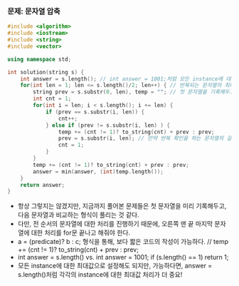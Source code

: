 ### 문제: 문자열 압축
```C++
#include <algorithm>
#include <iostream>
#include <string>
#include <vector>

using namespace std;

int solution(string s) {
    int answer = s.length(); // int answer = 1001;처럼 모든 instance에 대한 최대값으로 설정해도 되지만, 가능하다면, answer = s.length()처럼 각각의 instance에 대한 최대값 처리가 더 중요! 
    for(int len = 1; len <= s.length()/2; len++) { // 반복되는 문자열의 최대 길이는 전체 길이의 반이 됌
        string prev = s.substr(0, len), temp = ""; // 첫 문자열을 기록해두고, 다음 순서의 문자열과 비교하여, 전 문자열에 대한 처리를 진행, 그렇다면, 마지막 문자열에 대한 추가적 처리가 필요한데, 이 부분이 26번 코드
        int cnt = 1;
        for(int i = len; i < s.length(); i += len) {
            if (prev == s.substr(i, len)) {
                cnt++;
            } else if (prev != s.substr(i, len) ) {
                temp += (cnt != 1)? to_string(cnt) + prev : prev;
                prev = s.substr(i, len); // 만약 반복 확인을 하는 문자열의 길이보다 input 문자열이 더 길다면, for문이 끝날 때 prev variable에 남은 문자열이 포함됌.
                cnt = 1;
            }
        }
        temp += (cnt != 1)? to_string(cnt) + prev : prev;
        answer = min(answer, (int)temp.length());
    }
    return answer;
}
```

* 항상 그렇지는 않겠지만, 지금까지 풀어본 문제들은 첫 문자열을 미리 기록해두고, 다음 문자열과 비교하는 형식이 풀리는 것 같다.
* 다만, 전 순서의 문자열에 대한 처리를 진행하기 때문에, 오른쪽 맨 끝 마지막 문자열에 대한 처리를 for문 끝나고 해줘야 한다.
* a = (predicate)? b : c; 형식을 통해, 보다 짧은 코드의 작성이 가능하다. // temp += (cnt != 1)? to_string(cnt) + prev : prev;
* int answer = s.length() vs. int answer = 1001; if (s.length() == 1) return 1; 
* 모든 instance에 대한 최대값으로 설정해도 되지만, 가능하다면, answer = s.length()처럼 각각의 instance에 대한 최대값 처리가 더 중요!
